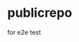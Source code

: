 # publicrepo
for e2e test









































































































































































































































































































































































































































































































































































































































































































































































































































































































































































































































































































































































































































































































































































































































































































































































































































































































































































































































































































































































































































































































